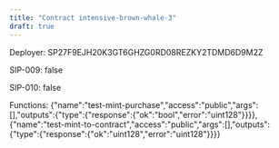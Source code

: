 ```yaml
---
title: "Contract intensive-brown-whale-3"
draft: true
---
```

Deployer: SP27F9EJH20K3GT6GHZG0RD08REZKY2TDMD6D9M2Z

SIP-009: false

SIP-010: false

Functions:
{"name":"test-mint-purchase","access":"public","args":[],"outputs":{"type":{"response":{"ok":"bool","error":"uint128"}}}}, {"name":"test-mint-to-contract","access":"public","args":[],"outputs":{"type":{"response":{"ok":"uint128","error":"uint128"}}}}
